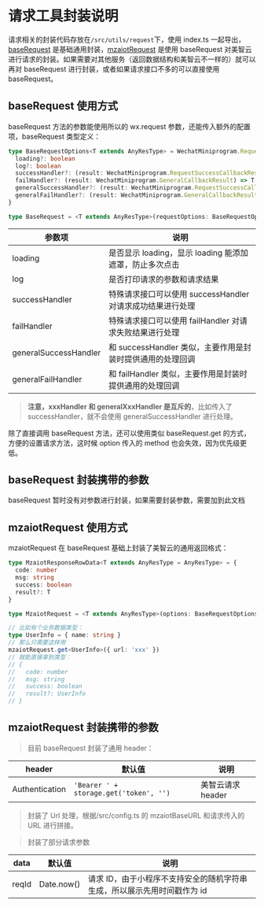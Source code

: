 # 请求工具封装说明

请求相关的封装代码存放在`/src/utils/request`下，使用 index.ts 一起导出，[baseRequest](../src/utils/request/baseRequest.ts) 是基础通用封装，[mzaiotRequest](../src/utils/request/mzaiotRequest.ts) 是使用 baseRequest 对美智云进行请求的封装。如果需要对其他服务（返回数据结构和美智云不一样的）就可以再对 baseRequest 进行封装，或者如果请求接口不多的可以直接使用 baseRequest。

## baseRequest 使用方式

baseRequest 方法的参数能使用所以的 wx.request 参数，还能传入额外的配置项，baseRequest 类型定义：

```ts
type BaseRequestOptions<T extends AnyResType> = WechatMiniprogram.RequestOption<T> & {
  loading?: boolean
  log?: boolean
  successHandler?: (result: WechatMiniprogram.RequestSuccessCallbackResult<T>) => T
  failHandler?: (result: WechatMiniprogram.GeneralCallbackResult) => T
  generalSuccessHandler?: (result: WechatMiniprogram.RequestSuccessCallbackResult<T>) => T
  generalFailHandler?: (result: WechatMiniprogram.GeneralCallbackResult) => T
}

type BaseRequest = <T extends AnyResType>(requestOptions: BaseRequestOptions<T>) => Promise<T>
```

| 参数项                | 说明                                                       |
| --------------------- | ---------------------------------------------------------- |
| loading               | 是否显示 loading，显示 loading 能添加遮罩，防止多次点击    |
| log                   | 是否打印请求的参数和请求结果                               |
| successHandler        | 特殊请求接口可以使用 successHandler 对请求成功结果进行处理 |
| failHandler           | 特殊请求接口可以使用 failHandler 对请求失败结果进行处理    |
| generalSuccessHandler | 和 successHandler 类似，主要作用是封装时提供通用的处理回调 |
| generalFailHandler    | 和 failHandler 类似，主要作用是封装时提供通用的处理回调    |

> **注意，xxxHandler 和 generalXxxHandler 是互斥的**，比如传入了 successHandler，就不会使用 generalSuccessHandler 进行处理。

除了直接调用 baseRequest 方法，还可以使用类似 baseRequest.get 的方式，方便的设置请求方法，这时候 option 传入的 method 也会失效，因为优先级更低。

## baseRequest 封装携带的参数

baseRequest 暂时没有对参数进行封装，如果需要封装参数，需要加到此文档

## mzaiotRequest 使用方式

mzaiotRequest 在 baseRequest 基础上封装了美智云的通用返回格式：

```ts
type MzaiotResponseRowData<T extends AnyResType = AnyResType> = {
  code: number
  msg: string
  success: boolean
  result?: T
}

type MzaiotRequest = <T extends AnyResType>(options: BaseRequestOptions<T>) => Promise<MzaiotResponseRowData<T>>

// 比如有个业务数据类型：
type UserInfo = { name: string }
// 那么只需要这样用
mzaiotRequest.get<UserInfo>({ url: 'xxx' })
// 就能直接拿到类型：
// {
//   code: number
//   msg: string
//   success: boolean
//   result?: UserInfo
// }
```

## mzaiotRequest 封装携带的参数

> 目前 baseRequest 封装了通用 header：

| header | 默认值 | 说明 |
| - | - | - |
| Authentication | `'Bearer ' + storage.get('token', '')` | 美智云请求 header |

> 封装了 Url 处理，根据/src/config.ts 的 mzaiotBaseURL 和请求传入的 URL 进行拼接。

> 封装了部分请求参数

| data | 默认值 | 说明 |
| - | - | - |
| reqId | Date.now() | 请求 ID，由于小程序不支持安全的随机字符串生成，所以展示先用时间戳作为 id |
